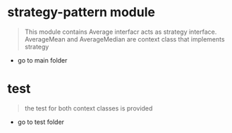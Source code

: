 # strategy-pattern module 
> This module contains Average interfacr acts as strategy interface.
> AverageMean and AverageMedian are context class that implements strategy
- go to main folder

# test
> the test for both context classes is provided
- go to test folder